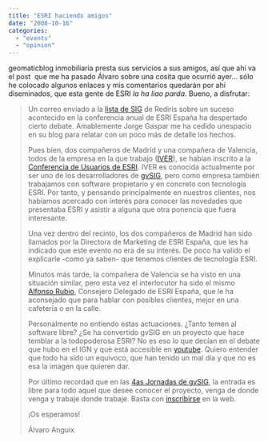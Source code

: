 ```yaml
---
title: "ESRI haciendo amigos"
date: "2008-10-16"
categories: 
  - "events"
  - "opinion"
---
```


geomaticblog inmobiliaria presta sus servicios a sus amigos, así que ahí va el post  que me ha pasado Álvaro sobre una cosita que ocurrió ayer... sólo he colocado algunos enlaces y mis comentarios quedarán por ahí diseminados, que esta gente de ESRI _la ha liao parda_. Bueno, a disfrutar:

> Un correo enviado a la [lista de SIG](http://departamentos.unican.es/geourb/listasig/) de Rediris sobre un suceso acontecido en la conferencia anual de ESRI España ha despertado cierto debate. Amablemente Jorge Gaspar me ha cedido unespacio en su blog para relatar con un poco más de detalle los hechos.
> 
> Pues bien, dos compañeros de Madrid y una compañera de Valencia, todos de la empresa en la que trabajo ([IVER](http://www.iver.es/)), se habían inscrito a la [Conferencia de Usuarios de ESRI](http://www.esri.es/esri2008/conferencia/web/2/Main.htm). IVER es conocida actualmente por ser uno de los desarrolladores de [gvSIG](http://www.gvsig.gva.es), pero como empresa también trabajamos con software propietario y en concreto con tecnología ESRI. Por tanto, y pensando principalmente en nuestros clientes, nos habíamos acercado con interés para conocer las novedades que presentaba ESRI y asistir a alguna que otra ponencia que fuera interesante.
> 
> Una vez dentro del recinto, los dos compañeros de Madrid han sido llamados por la Directora de Marketing de ESRI España, que les ha indicado que este evento no era de su interés. De poco ha valido el explicarle -como ya saben- que tenemos clientes de tecnología ESRI.
> 
> Minutos más tarde, la compañera de Valencia se ha visto en una situación similar, pero esta vez el interlocutor ha sido el mismo [Alfonso Rubio](http://www.youtube.com/watch?v=G4WGp8Uzwe0), Consejero Delegado de ESRI España, que le ha aconsejado que para hablar con posibles clientes, mejor en una cafetería o en la calle.
> 
> Personalmente no entiendo estas actuaciones. ¿Tanto temen al software libre? ¿Se ha convertido gvSIG en un proyecto que hace temblar a la todopoderosa ESRI? No es eso lo que decían en el debate que hubo en el IGN y que está accesible en [youtube](http://www.youtube.com/profile?user=IGN000). Quiero entender que todo ha sido un equivoco, que han tenido un mal día y que no es esa la imagen que quieren dar.
> 
> Por último recordad que en las [4as Jornadas de gvSIG](http://www.jornadasgvsig.gva.es/cas/boletindeinscripcion/), la entrada es libre para todo aquel que desee conocer el proyecto, venga de donde venga y trabaje donde trabaje. Basta con [inscribirse](http://www.jornadasgvsig.gva.es/boletindeinscripcion/) en la web.
> 
> ¡Os esperamos!
> 
> Álvaro Anguix
